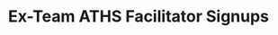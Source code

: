 ---
title: Ex-Team ATHS Facilitator Signups
redirect_to: https://docs.google.com/spreadsheets/d/1pSArDy90BAHKrgI3-udDiqxQQ3DPkZXlKeYbVD88GEM/edit?usp=sharing
redirect_from: 
  - /ExTeamATHSFaciSignup 
  - /exteamathsfacisignup 
---